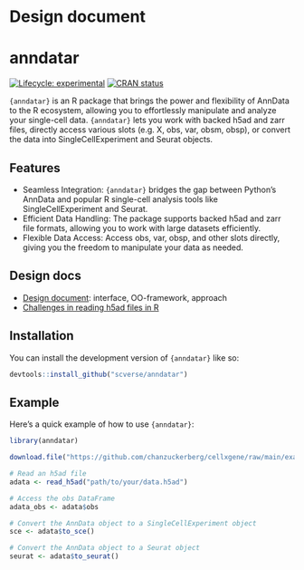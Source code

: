 # Design document

<!-- README.md is generated from README.qmd. Please edit that file -->

# anndatar

<!-- badges: start -->

[![Lifecycle:
experimental](https://img.shields.io/badge/lifecycle-experimental-orange.svg)](https://lifecycle.r-lib.org/articles/stages.html#experimental)
[![CRAN
status](https://www.r-pkg.org/badges/version/anndatar.png)](https://CRAN.R-project.org/package=anndatar)
<!-- badges: end -->

`{anndatar}` is an R package that brings the power and flexibility of
AnnData to the R ecosystem, allowing you to effortlessly manipulate and
analyze your single-cell data. `{anndatar}` lets you work with backed
h5ad and zarr files, directly access various slots (e.g. X, obs, var,
obsm, obsp), or convert the data into SingleCellExperiment and Seurat
objects.

## Features

- Seamless Integration: `{anndatar}` bridges the gap between Python’s
  AnnData and popular R single-cell analysis tools like
  SingleCellExperiment and Seurat.
- Efficient Data Handling: The package supports backed h5ad and zarr
  file formats, allowing you to work with large datasets efficiently.
- Flexible Data Access: Access obs, var, obsp, and other slots directly,
  giving you the freedom to manipulate your data as needed.

## Design docs

- [Design document](doc/design.md): interface, OO-framework, approach
- [Challenges in reading h5ad files in R](doc/challenges.md)

## Installation

You can install the development version of `{anndatar}` like so:

``` r
devtools::install_github("scverse/anndatar")
```

## Example

Here’s a quick example of how to use `{anndatar}`:

``` r
library(anndatar)

download.file("https://github.com/chanzuckerberg/cellxgene/raw/main/example-dataset/pbmc3k.h5ad", "pbmc3k.h5ad")

# Read an h5ad file
adata <- read_h5ad("path/to/your/data.h5ad")

# Access the obs DataFrame
adata_obs <- adata$obs

# Convert the AnnData object to a SingleCellExperiment object
sce <- adata$to_sce()

# Convert the AnnData object to a Seurat object
seurat <- adata$to_seurat()
```
